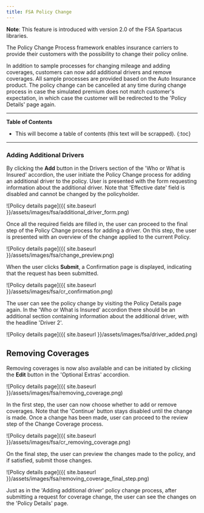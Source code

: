 ```yaml
---
title: FSA Policy Change
---
```


**Note**: This feature is introduced with version 2.0 of the FSA Spartacus libraries.

The Policy Change Process framework enables insurance carriers to provide their customers with the possibility to change their policy online.

In addition to sample processes for changing mileage and adding coverages, customers can now add additional drivers and remove coverages. All sample processes are provided based on the Auto Insurance product. The policy change can be cancelled at any time during change process in case the simulated premium does not match customer's expectation, in which case the customer will be redirected to the 'Policy Details' page again.

***

**Table of Contents**

- This will become a table of contents (this text will be scrapped).
{:toc}

***

### Adding Additional Drivers

By clicking  the **Add** button in the Drivers section of the 'Who or What is Insured' accordion, the user initiate the Policy Change process for adding an additional driver to the policy. User is presented with the form requesting information about the additional driver. Note that 'Effective date' field is disabled and cannot be changed by the policyholder.

![Policy details page]({{ site.baseurl }}/assets/images/fsa/additional_driver_form.png)

Once all the required fields are filled in, the user can proceed to the final step of the Policy Change process for adding a driver.
On this step, the user is presented with an overview of the change applied to the current Policy.

![Policy details page]({{ site.baseurl }}/assets/images/fsa/change_preview.png)

When the user clicks **Submit**, a Confirmation page is displayed, indicating that the request has been submitted.

![Policy details page]({{ site.baseurl }}/assets/images/fsa/cr_confirmation.png)

The user can see the policy change by visiting the Policy Details page again. In the 'Who or What is Insured' accordion there should be an additional section containing information about the additional driver, with the headline 'Driver 2'.

![Policy details page]({{ site.baseurl }}/assets/images/fsa/driver_added.png)

## Removing Coverages

Removing coverages is now also available and can be initiated by clicking the **Edit** button in the 'Optional Extras' accordion.

![Policy details page]({{ site.baseurl }}/assets/images/fsa/removing_coverage.png)

In the first step, the user can now choose whether to add or remove coverages. Note that the 'Continue' button stays disabled until the change is made. Once a change has been made, user can proceed to the review step of the Change Coverage process.

![Policy details page]({{ site.baseurl }}/assets/images/fsa/cr_removing_coverage.png)

On the final step, the user can preview the changes made to the policy, and if satisfied, submit those changes.

![Policy details page]({{ site.baseurl }}/assets/images/fsa/removing_coverage_final_step.png)

Just as in the 'Adding additional driver' policy change process, after submitting a request for coverage change, the user can see the changes on the 'Policy Details' page.
